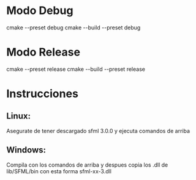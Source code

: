 # Modo Debug
cmake --preset debug
cmake --build --preset debug

# Modo Release
cmake --preset release
cmake --build --preset release

# Instrucciones
## Linux:
 Asegurate de tener descargado sfml 3.0.0 y ejecuta comandos de arriba
## Windows:
 Compila con los comandos de arriba y despues copia los .dll de lib/SFML/bin con esta forma sfml-xx-3.dll